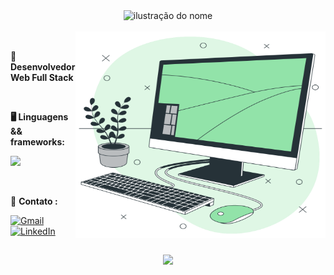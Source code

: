 <div align="center" >
 <img height="40px" src="https://img.shields.io/static/v1?label=WEB&message=Everson_Henrique_Silva&color=73EEAF&style=for-the-badge&logo=GitHub" alt="ilustração do nome">
</div>



<br>

<img src="https://github.com/EversonHenr1/EversonHenr1/blob/main/greenPC.svg" alt="ilustração de um computador" min-width="400px" max-width="400px" width="400px" height="330px" align="right">
<br>

<p align="left"> 
 💼 <strong>Desenvolvedor Web Full Stack</strong><br>
</p>
<br>
<p align="left">
 <strong>🖥 Linguagens && frameworks:</strong>
</p>

<p align="left">
  <a href="https://skillicons.dev">
    <img src="https://skillicons.dev/icons?i=cs,react,js,bootstrap,css,jquery" />
  </a>
</p>
<br>

<p align="left">
  📱 <strong>Contato :</strong> 
</p>

<p align="left">
  <a href="https://mail.google.com/mail/?view=cm&fs=1&to=eversonhenriquepro781@gmail.com" target="_blank" title="Gmail">
  <img src="https://img.shields.io/badge/-Gmail-73eeaf?style=flat-square&labelColor=73eeaf0&logo=gmail&logoColor=gray&link=LINK-DO-SEU-GMAIL" alt="Gmail"/></a>

  <a href="https://linkedin.com/in/everson-henrique-da-silva" target="_blank"  title="LinkedIn">
  <img src="https://img.shields.io/badge/-Linkedin-73eeaf?style=flat-square&logo=Linkedin&logoColor=gray&link=LINK-DO-SEU-LINKEDIN" alt="LinkedIn"/></a>
</p>

##

<div align="center">
  <img height="160em" src="https://github-readme-stats.vercel.app/api?username=EversonHenr1&show_icons=true&theme=vue&include_all_commits=false&count_private=true"/>
</div>










<!--
<div style="background-color:black;">
    
    <img height="160em" src="https://github-readme-stats.vercel.app/api/top-langs/?username=EversonHenr1&layout=compact&langs_count=7&theme=graywhite"/>
</div>
-->
<!--
**EversonHenr1/EversonHenr1** is a ✨ _special_ ✨ repository because its `README.md` (this file) appears on your GitHub profile.

Here are some ideas to get you started:

- 🔭 I’m currently working on ...
- 🌱 I’m currently learning ...
- 👯 I’m looking to collaborate on ...
- 🤔 I’m looking for help with ...
- 💬 Ask me about ...
- 📫 How to reach me: ...
- 😄 Pronouns: ...
- ⚡ Fun fact: ...
-->
